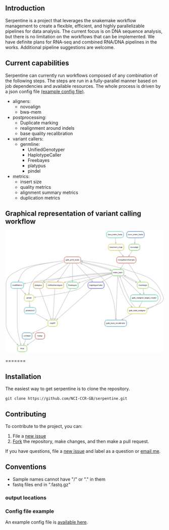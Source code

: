 
## Introduction

Serpentine is a project that leverages the snakemake workflow management to create a flexible, efficient, and highly parallelizable pipelines for data analysis.  The current focus is on DNA sequence analysis, but there is no limitation on the workflows that can be implemented.  We have definite plans for RNA-seq and combined RNA/DNA pipelines in the works.  Additional pipeline suggestions are welcome. 

## Current capabilities

Serpentine can currently run workflows composed of any combination of the following steps.  The steps are run in a fully-parallel manner based on job dependencies and available resources.  The whole process is driven by a json config file [(example config file)](https://github.com/NCI-CCR-GB/serpentine/blob/master/workflows/variant_calling/config.json).

- aligners: 
    - novoalign
    - bwa-mem
- postprocessing: 
    - Duplicate marking
    - realignment around indels
    - base quality recalibration
- variant callers:
    - germline:
        - UnifiedGenotyper
        - HaplotypeCaller
        - Freebayes
        - platypus
        - pindel
- metrics:
    - insert size
    - quality metrics
    - alignment summary metrics
    - duplication metrics

## Graphical representation of variant calling workflow

![](https://raw.githubusercontent.com/NCI-CCR-GB/serpentine/master/workflows/variant_calling/serpentine.jpg)


=======
## Installation

The easiest way to get serpentine is to clone the repository.

```
git clone https://github.com/NCI-CCR-GB/serpentine.git
```

## Contributing

To contribute to the project, you can:

1. File a [new issue](https://github.com/NCI-CCR-GB/serpentine/issues/new)
2. [Fork](https://github.com/NCI-CCR-GB/serpentine/fork) the repository, make changes, and then make a pull request.

If you have questions, file a [new issue](https://github.com/NCI-CCR-GB/serpentine/issues/new) and label as a question or [email me](mailto:seandavi@gmail.com).


## Conventions

- Sample names cannot have "/" or "." in them
- fastq files end in ".fastq.gz"

### output locations

### Config file example

An example config file is [available here](https://github.com/NCI-CCR-GB/serpentine/blob/master/workflows/variant_calling/config.json).
